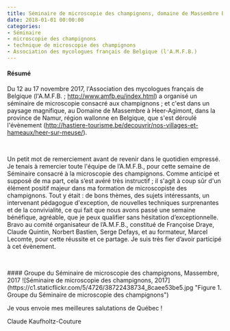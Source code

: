 ```yaml
---
title: Séminaire de microscopie des champignons, domaine de Massembre Belgique 2017 
date: 2018-01-01 00:00:00
categories: 
- Séminaire
- microscopie des champignons
- technique de microscopie des champignons
- Association des mycologues français de Belgique (l'A.M.F.B.)
---
```


#### Résumé
Du 12 au 17 novembre 2017, l'Association des mycologues français de Belgique (l'A.M.F.B. ; http://www.amfb.eu/index.html) a organisé un séminaire de microscopie consacré aux champignons ; et c'est dans un paysage magnifique, au Domaine de Massembre à Heer-Agimont, dans la province de Namur, région wallonne en Belgique, que s'est déroulé l'évènement (http://hastiere-tourisme.be/decouvrir/nos-villages-et-hameaux/heer-sur-meuse/).
<!--more-->
<p>&nbsp; </p>

Un petit mot de remerciement avant de revenir dans le quotidien empressé. Je tenais à remercier toute l'équipe de l’A.M.F.B., pour cette semaine de Séminaire consacré à la microscopie des champignons. Comme anticipé et supposé de ma part, cela s’est avéré très instructif ; il s'agit à coup sûr d'un élément positif majeur dans ma formation de microscopiste des champignons. Tout y était : de bons thèmes, des sujets intéressants, un intervenant pédagogue d'exception, de nouvelles techniques surprenantes et de la convivialité, ce qui fait que nous avons passé une semaine bénéfique, agréable, que je peux qualifier sans hésitation d’exceptionnelle. Bravo au comité organisateur de l’A.M.F.B., constitué de Françoise Draye, Claude Quintin, Norbert Bastien, Serge Defays, et au formateur, Marcel Lecomte, pour cette réussite et ce partage. Je suis très fier d’avoir participé à cet évènement.

<p>&nbsp; </p>
#### Groupe du Séminaire de microscopie des champignons, Massembre, 2017
![Séminaire de microscopie des champignons, 2017](https://c1.staticflickr.com/5/4726/38722438734_8caee53be5.jpg "Figure 1. Groupe du Séminaire de microscopie des champignons")


Je vous envoie mes meilleures salutations de Québec !

Claude Kaufholtz-Couture
